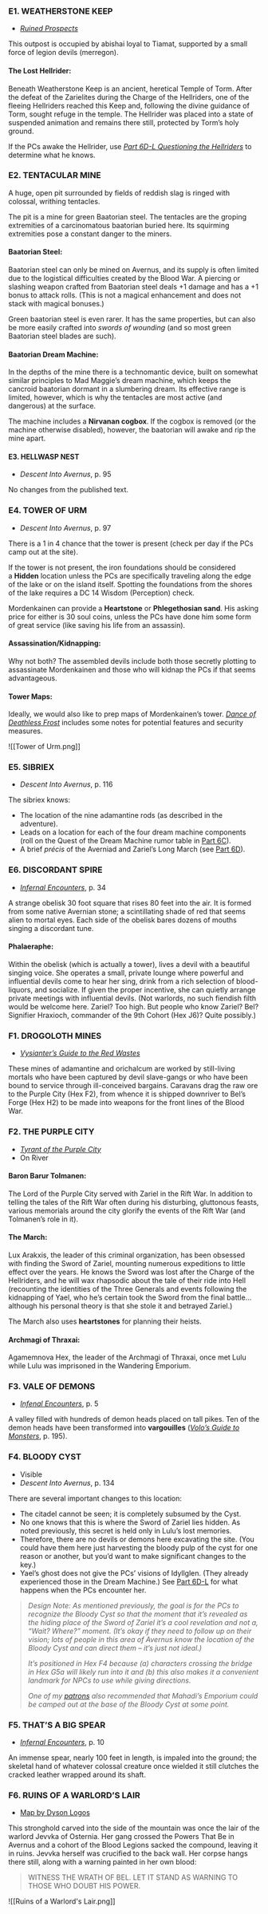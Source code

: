 ### E1. WEATHERSTONE KEEP  
-   _[Ruined Prospects](https://www.dmsguild.com/product/295212/DDAL0909-Ruined-Prospects?affiliate_id=81207)_

This outpost is occupied by abishai loyal to Tiamat, supported by a small force of legion devils (merregon).

#### The Lost Hellrider: 
Beneath Weatherstone Keep is an ancient, heretical Temple of Torm. After the defeat of the Zarielites during the Charge of the Hellriders, one of the fleeing Hellriders reached this Keep and, following the divine guidance of Torm, sought refuge in the temple. The Hellrider was placed into a state of suspended animation and remains there still, protected by Torm’s holy ground.

If the PCs awake the Hellrider, use _[Part 6D-L Questioning the Hellriders](https://thealexandrian.net/wordpress/46059/roleplaying-games/remixing-avernus-part-6d-l-questioning-the-hellriders)_ to determine what he knows.

### E2. TENTACULAR MINE  
A huge, open pit surrounded by fields of reddish slag is ringed with colossal, writhing tentacles.

The pit is a mine for green Baatorian steel. The tentacles are the groping extremities of a carcinomatous baatorian buried here. Its squirming extremities pose a constant danger to the miners.

#### Baatorian Steel: 
Baatorian steel can only be mined on Avernus, and its supply is often limited due to the logistical difficulties created by the Blood War. A piercing or slashing weapon crafted from Baatorian steel deals +1 damage and has a +1 bonus to attack rolls. (This is not a magical enhancement and does not stack with magical bonuses.)

Green baatorian steel is even rarer. It has the same properties, but can also be more easily crafted into _swords of wounding_ (and so most green Baatorian steel blades are such).

#### Baatorian Dream Machine: 
In the depths of the mine there is a technomantic device, built on somewhat similar principles to Mad Maggie’s dream machine, which keeps the cancroid baatorian dormant in a slumbering dream. Its effective range is limited, however, which is why the tentacles are most active (and dangerous) at the surface.

The machine includes a **Nirvanan cogbox**. If the cogbox is removed (or the machine otherwise disabled), however, the baatorian will awake and rip the mine apart.

#### E3. HELLWASP NEST 
-   _Descent Into Avernus_, p. 95

No changes from the published text.

### E4. TOWER OF URM  
-   _Descent Into Avernus_, p. 97

There is a 1 in 4 chance that the tower is present (check per day if the PCs camp out at the site).

If the tower is not present, the iron foundations should be considered a **Hidden** location unless the PCs are specifically traveling along the edge of the lake or on the island itself. Spotting the foundations from the shores of the lake requires a DC 14 Wisdom (Perception) check.

Mordenkainen can provide a **Heartstone** or **Phlegethosian sand**. His asking price for either is 30 soul coins, unless the PCs have done him some form of great service (like saving his life from an assassin).

#### Assassination/Kidnapping: 
Why not both? The assembled devils include both those secretly plotting to assassinate Mordenkainen and those who will kidnap the PCs if that seems advantageous.

#### Tower Maps: 
Ideally, we would also like to prep maps of Mordenkainen’s tower. [_Dance of Deathless Frost_](https://www.dmsguild.com/product/293787/Dance-of-the-Deathless-Frost?affiliate_id=81207) includes some notes for potential features and security measures.

![[Tower of Urm.png]]

### E5. SIBRIEX  
-   _Descent Into Avernus_, p. 116

The sibriex knows:

-   The location of the nine adamantine rods (as described in the adventure).
-   Leads on a location for each of the four dream machine components (roll on the Quest of the Dream Machine rumor table in [Part 6C](https://thealexandrian.net/wordpress/45073/roleplaying-games/remixing-avernus-part-6c-quest-of-the-dream-machine)).
-   A brief _précis_ of the Averniad and Zariel’s Long March (see [Part 6D](https://thealexandrian.net/wordpress/45372/roleplaying-games/remixing-avernus-part-6d-a-lulus-memories-on-mount-celestia)).

### E6. DISCORDANT SPIRE  
-   _[Infernal Encounters](https://www.dmsguild.com/product/304029/DDAL0012-Infernal-Encounters?affiliate_id=81207)_, p. 34

A strange obelisk 30 foot square that rises 80 feet into the air. It is formed from some native Avernian stone; a scintillating shade of red that seems alien to mortal eyes. Each side of the obelisk bares dozens of mouths singing a discordant tune.

#### Phalaeraphe: 
Within the obelisk (which is actually a tower), lives a devil with a beautiful singing voice. She operates a small, private lounge where powerful and influential devils come to hear her sing, drink from a rich selection of blood-liquors, and socialize. If given the proper incentive, she can quietly arrange private meetings with influential devils. (Not warlords, no such fiendish filth would be welcome here. Zariel? Too high. But people who know Zariel? Bel? Signifier Hraxioch, commander of the 9th Cohort (Hex J6)? Quite possibly.)

### F1. DROGOLOTH MINES  
-   [_Vysianter’s Guide to the Red Wastes_](https://www.drivethrurpg.com/product/348937/Vysianters-Guide-to-the-Red-Wastes-of-Avernus?affiliate_id=81207)

These mines of adamantine and orichalcum are worked by still-living mortals who have been captured by devil slave-gangs or who have been bound to service through ill-conceived bargains. Caravans drag the raw ore to the Purple City (Hex F2), from whence it is shipped downriver to Bel’s Forge (Hex H2) to be made into weapons for the front lines of the Blood War.

### F2. THE PURPLE CITY  
-   [_Tyrant of the Purple City_](https://www.dmsguild.com/product/347124/Tyrants-of-the-Purple-City?affiliate_id=81207)
-   On River

#### Baron Barur Tolmanen: 
The Lord of the Purple City served with Zariel in the Rift War. In addition to telling the tales of the Rift War often during his disturbing, gluttonous feasts, various memorials around the city glorify the events of the Rift War (and Tolmanen’s role in it).

#### The March: 
Lux Arakxis, the leader of this criminal organization, has been obsessed with finding the Sword of Zariel, mounting numerous expeditions to little effect over the years. He knows the Sword was lost after the Charge of the Hellriders, and he will wax rhapsodic about the tale of their ride into Hell (recounting the identities of the Three Generals and events following the kidnapping of Yael, who he’s certain took the Sword from the final battle… although his personal theory is that she stole it and betrayed Zariel.)

The March also uses **heartstones** for planning their heists.

#### Archmagi of Thraxai: 
Agamemnova Hex, the leader of the Archmagi of Thraxai, once met Lulu while Lulu was imprisoned in the Wandering Emporium.

### F3. VALE OF DEMONS  
-   _[Infenal Encounters](https://www.dmsguild.com/product/304029/DDAL0012-Infernal-Encounters?affiliate_id=81207)_, p. 5

A valley filled with hundreds of demon heads placed on tall pikes. Ten of the demon heads have been transformed into **vargouilles** (_[Volo’s Guide to Monsters](https://www.amazon.com/exec/obidos/ASIN/0786966017/digitalcomi0a-20)_, p. 195).

### F4. BLOODY CYST  
-   Visible
-   _Descent Into Avernus_, p. 134

There are several important changes to this location:

-   The citadel cannot be seen; it is completely subsumed by the Cyst.
-   No one knows that this is where the Sword of Zariel lies hidden. As noted previously, this secret is held only in Lulu’s lost memories.
-   Therefore, there are no devils or demons here excavating the site. (You could have them here just harvesting the bloody pulp of the cyst for one reason or another, but you’d want to make significant changes to the key.)
-   Yael’s ghost does not give the PCs’ visions of Idyllglen. (They already experienced those in the Dream Machine.) See [Part 6D-L](https://thealexandrian.net/?p=46059) for what happens when the PCs encounter her.

> _Design Note: As mentioned previously, the goal is for the PCs to recognize the Bloody Cyst so that the moment that it’s revealed as the hiding place of the Sword of Zariel it’s a cool revelation and not a, “Wait? Where?” moment. (It’s okay if they need to follow up on their vision; lots of people in this area of Avernus know the location of the Bloody Cyst and can direct them – it’s just not ideal.)_
> 
> _It’s positioned in Hex F4 because (a) characters crossing the bridge in Hex G5a will likely run into it and (b) this also makes it a convenient landmark for NPCs to use while giving directions._
> 
> _One of my [patrons](https://patreon.com/justinalexander) also recommended that Mahadi’s Emporium could be camped out at the base of the Bloody Cyst at some point._

### F5. THAT’S A BIG SPEAR  
-   _[Infernal Encounters](https://www.dmsguild.com/product/304029/DDAL0012-Infernal-Encounters?affiliate_id=81207)_, p. 10

An immense spear, nearly 100 feet in length, is impaled into the ground; the skeletal hand of whatever colossal creature once wielded it still clutches the cracked leather wrapped around its shaft.

### F6. RUINS OF A WARLORD’S LAIR  
-   [Map by Dyson Logos](https://dysonlogos.blog/2019/07/11/greymail/)

This stronghold carved into the side of the mountain was once the lair of the warlord Jevvka of Osternia. Her gang crossed the Powers That Be in Avernus and a cohort of the Blood Legions sacked the compound, leaving it in ruins. Jevvka herself was crucified to the back wall. Her corpse hangs there still, along with a warning painted in her own blood:

> WITNESS THE WRATH OF BEL. LET IT STAND AS WARNING TO THOSE WHO DOUBT HIS POWER.

![[Ruins of a Warlord's Lair.png]]